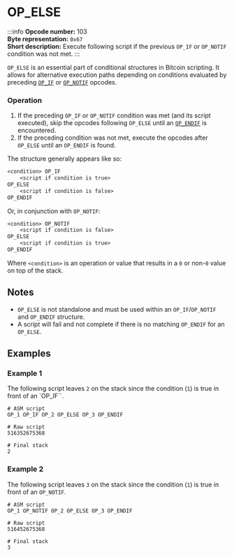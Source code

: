 # OP_ELSE
:::info
**Opcode number:** 103  
**Byte representation:** `0x67`  
**Short description:** Execute following script if the previous `OP_IF` or `OP_NOTIF` condition was not met.
:::

`OP_ELSE` is an essential part of conditional structures in Bitcoin scripting. It allows for alternative execution paths depending on conditions evaluated by preceding [`OP_IF`](./OP_IF.md) or [`OP_NOTIF`](./OP_NOTIF.md) opcodes.

### Operation
1. If the preceding `OP_IF` or `OP_NOTIF` condition was met (and its script executed), skip the opcodes following `OP_ELSE` until an [`OP_ENDIF`](./OP_ENDIF.md) is encountered.
2. If the preceding condition was not met, execute the opcodes after `OP_ELSE` until an `OP_ENDIF` is found.

The structure generally appears like so:
```txt
<condition> OP_IF
    <script if condition is true>
OP_ELSE
    <script if condition is false>
OP_ENDIF
```

Or, in conjunction with `OP_NOTIF`:
```txt
<condition> OP_NOTIF
    <script if condition is false>
OP_ELSE
    <script if condition is true>
OP_ENDIF
```

Where `<condition>` is an operation or value that results in a `0` or non-`0` value on top of the stack.

## Notes
- `OP_ELSE` is not standalone and must be used within an `OP_IF`/`OP_NOTIF` and `OP_ENDIF` structure.
- A script will fail and not complete if there is no matching `OP_ENDIF` for an `OP_ELSE`.

## Examples
### Example 1
The following script leaves `2` on the stack since the condition (`1`) is true in front of an `OP_IF``.
```shell
# ASM script
OP_1 OP_IF OP_2 OP_ELSE OP_3 OP_ENDIF

# Raw script
516352675368

# Final stack
2
```

### Example 2
The following script leaves `3` on the stack since the condition (`1`) is true in front of an `OP_NOTIF`.
```shell
# ASM script
OP_1 OP_NOTIF OP_2 OP_ELSE OP_3 OP_ENDIF

# Raw script
516452675368

# Final stack
3
```
